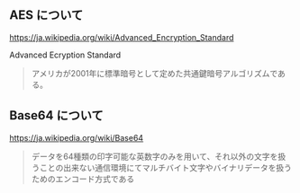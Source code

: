 ## AES について

https://ja.wikipedia.org/wiki/Advanced_Encryption_Standard

Advanced Ecryption Standard

> アメリカが2001年に標準暗号として定めた共通鍵暗号アルゴリズムである。

## Base64 について

https://ja.wikipedia.org/wiki/Base64

> データを64種類の印字可能な英数字のみを用いて、それ以外の文字を扱うことの出来ない通信環境にてマルチバイト文字やバイナリデータを扱うためのエンコード方式である
